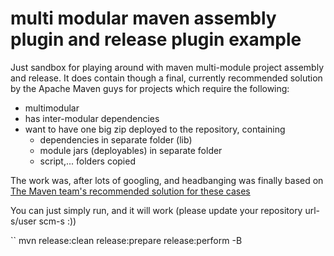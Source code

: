 multi modular maven assembly plugin and release plugin example
==============

Just sandbox for playing around with maven multi-module project assembly and release.
It does contain though a final, currently recommended solution by the Apache Maven guys for projects which require the following:

* multimodular
* has inter-modular dependencies
* want to have one big zip deployed to the repository, containing
  * dependencies in separate folder (lib) 
  * module jars (deployables) in separate folder
  * script,... folders copied

The work was, after lots of googling, and headbanging was finally based on [The Maven team's recommended solution for these cases](http://maven.apache.org/plugins/maven-assembly-plugin/examples/multimodule/module-binary-inclusion-simple.html)

You can just simply run, and it will work (please update your repository url-s/user scm-s :))

`` mvn release:clean release:prepare release:perform -B
